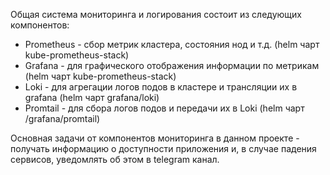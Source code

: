 Общая система мониторинга и логирования состоит из следующих компонентов:

 - Prometheus - сбор метрик кластера, состояния нод и т.д. (helm чарт kube-prometheus-stack)
 - Grafana - для графического отображения информации по метрикам (helm чарт kube-prometheus-stack)
 - Loki - для агрегации логов подов в кластере и трансляции их в grafana (helm чарт grafana/loki)
 - Promtail - для сбора логов подов и передачи их в Loki (helm чарт /grafana/promtail)

 Основная задачи от компонентов мониторинга в данном проекте - получать информацию о доступности приложения и, в случае падения сервисов, уведомлять об этом в telegram канал.